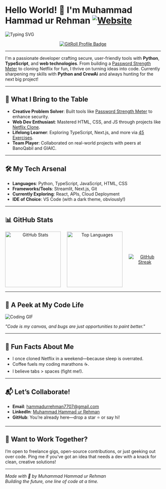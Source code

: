 # Hello World! 👋 I'm Muhammad Hammad ur Rehman     <a href="https://folio-2006.vercel.app"><img src="https://img.shields.io/badge/-Website-0D1117?style=for-the-badge&logo=google-chrome&logoColor=00AFFF" alt="Website"></a>

![Typing SVG](https://readme-typing-svg.herokuapp.com?font=Fira+Code&size=22&pause=1000&color=00cc00&width=435&lines=Python+%7C+TypeScript+%7C+Web+Dev+Wizard)  
<div align="center">
  <a href="https://gitroll.io/profile/uOBJQHlWZpLQEq36WUSXiunbSScZ2" target="_blank"><img src="https://gitroll.io/api/badges/profiles/v1/uOBJQHlWZpLQEq36WUSXiunbSScZ2" alt="GitRoll Profile Badge"/></a>
</div>

---
I'm a passionate developer crafting secure, user-friendly tools with **Python**, **TypeScript**, and **web technologies**. From building a [Password Strength Meter](https://pwd_strength_meter.streamlit.app) to cloning Netflix for fun, I thrive on turning ideas into code. Currently sharpening my skills with **Python and CrewAi** and always hunting for the next big project!

---

## 🚀 What I Bring to the Table
- **Creative Problem Solver**: Built tools like [Password Strength Meter](https://pwd-strength-meter.streamlit.app) to enhance security.
- **Web Dev Enthusiast**: Mastered HTML, CSS, and JS through projects like [Netflix Clone](https://github.com/hammadurrehman2006/Netflix_Clone).
- **Lifelong Learner**: Exploring TypeScript, Next.js, and more via [45 Exercises](https://github.com/hammadurrehman2006/typescript-45exercises-giaic).
- **Team Player**: Collaborated on real-world projects with peers at BanoQabil and GIAIC.

---

## 🛠️ My Tech Arsenal
- **Languages**: Python, TypeScript, JavaScript, HTML, CSS
- **Frameworks/Tools**: Streamlit, Next.js, Git
- **Currently Exploring**: React, APIs, Cloud Deployment
- **IDE of Choice**: VS Code (with a dark theme, obviously!)

---

## 📊 GitHub Stats
<div align="center" style="display: flex; align-items: center; justify-content: center; gap: 20px;">
  <a href="#"><img alt="GitHub Stats" src="https://github-readme-stats.vercel.app/api?username=hammadurrehman2006&show_icons=true&bg_color=0D1117&title_color=004080&text_color=FFFFFF&icon_color=00F0FF&hide_border=true" height="180px"/></a>
  <a href="#"><img alt="Top Languages" src="https://github-readme-stats.vercel.app/api/top-langs/?username=hammadurrehman2006&layout=compact&bg_color=0D1117&title_color=00AFFF&text_color=FFFFFF&hide_border=true" height="180px"/></a>
<a href="https://git.io/streak-stats"><img src="[http://github-readme-streak-stats.herokuapp.com?user=hammadurrehman2006&theme=algolia](https://github-readme-streak-stats.herokuapp.com/?user=hammadurrehman2006&theme=algolia&date_format=M%20j%5B%2C%20Y%5D&card_height=207)" alt="GitHub Streak" /></a>
</div>

---

## 🎨 A Peek at My Code Life
![Coding GIF](https://media.giphy.com/media/LmNwrBhejkK9EFP504/giphy.gif)

*"Code is my canvas, and bugs are just opportunities to paint better."*

---

## 🌟 Fun Facts About Me
- I once cloned Netflix in a weekend—because sleep is overrated.
- Coffee fuels my coding marathons ☕.
- I believe tabs > spaces (fight me!).

---

## 📬 Let’s Collaborate!
- **Email**: [hammadurrehman7707@gmail.com](mailto:hammadurrehman7707@gmail.com)  
- **LinkedIn**: [Muhammad Hammad ur Rehman](https://www.linkedin.com/in/mhammadurrehman/)  
- **GitHub**: You’re already here—drop a star ⭐ or say hi!

---

## 🤝 Want to Work Together?
I’m open to freelance gigs, open-source contributions, or just geeking out over code. Ping me if you’ve got an idea that needs a dev with a knack for clean, creative solutions!

---

*Made with 🤍 by Muhammad Hammad ur Rehman*  
*Building the future, one line of code at a time.*
